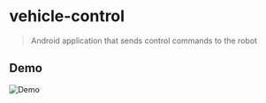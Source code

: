 # vehicle-control
>Android application that sends control commands to the robot

## Demo

![Demo](demo/map.gif)
